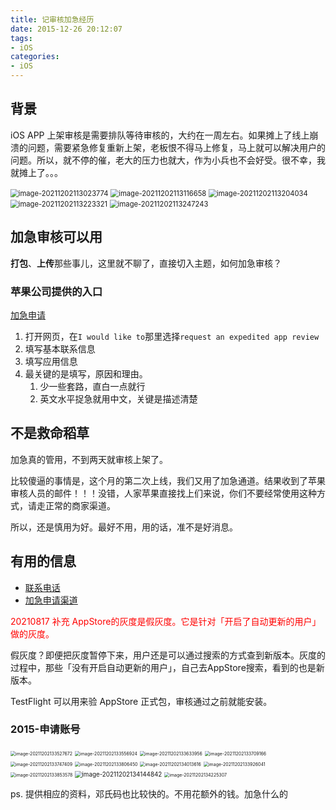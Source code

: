 ```yaml
---
title: 记审核加急经历
date: 2015-12-26 20:12:07
tags:
- iOS
categories:
- iOS
---
```


## 背景

iOS APP 上架审核是需要排队等待审核的，大约在一周左右。如果摊上了线上崩溃的问题，需要紧急修复重新上架，老板恨不得马上修复，马上就可以解决用户的问题。所以，就不停的催，老大的压力也就大，作为小兵也不会好受。很不幸，我就摊上了。。。

<!--more-->

<img src="../../assets/image-20211202113023774.png" alt="image-20211202113023774" style="zoom:80%;" />

<img src="../../assets/image-20211202113116658.png" alt="image-20211202113116658" style="zoom:80%;" />

<img src="../../assets/image-20211202113204034.png" alt="image-20211202113204034" style="zoom:80%;" />

<img src="../../assets/image-20211202113223321.png" alt="image-20211202113223321" style="zoom:80%;" />

<img src="../../assets/image-20211202113247243.png" alt="image-20211202113247243" style="zoom:80%;" />

## 加急审核可以用

**打包**、**上传**那些事儿，这里就不聊了，直接切入主题，如何加急审核？

### 苹果公司提供的入口

[加急申请](<https://developer.apple.com/appstore/contact/appreviewteam/index.html>)

1. 打开网页，在`I would like to`那里选择`request an expedited app review `
2. 填写基本联系信息
3. 填写应用信息
4. 最关键的是填写，原因和理由。
   1. 少一些套路，直白一点就行
   2. 英文水平捉急就用中文，关键是描述清楚



## 不是救命稻草

加急真的管用，不到两天就审核上架了。

比较傻逼的事情是，这个月的第二次上线，我们又用了加急通道。结果收到了苹果审核人员的邮件！！！没错，人家苹果直接找上们来说，你们不要经常使用这种方式，请走正常的商家渠道。

所以，还是慎用为好。最好不用，用的话，准不是好消息。



## 有用的信息

- [联系电话](https://developer.apple.com/contact/phone/)
- [加急申请渠道](<https://developer.apple.com/appstore/contact/appreviewteam/index.html>)



<font color=red>20210817 补充 AppStore的灰度是假灰度。它是针对「开启了自动更新的用户」做的灰度。</font>

假灰度？即便把灰度暂停下来，用户还是可以通过搜索的方式查到新版本。灰度的过程中，那些「没有开启自动更新的用户」，自己去AppStore搜索，看到的也是新版本。

TestFlight 可以用来验 AppStore 正式包，审核通过之前就能安装。



### 2015-申请账号

<img src="../../assets/image-20211202133527672.png" alt="image-20211202133527672" style="zoom:50%;" />

<img src="../../assets/image-20211202133556924.png" alt="image-20211202133556924" style="zoom:50%;" />

<img src="../../assets/image-20211202133633956.png" alt="image-20211202133633956" style="zoom:50%;" />

<img src="../../assets/image-20211202133709166.png" alt="image-20211202133709166" style="zoom:50%;" />

<img src="../../assets/image-20211202133747409.png" alt="image-20211202133747409" style="zoom:50%;" />

<img src="../../assets/image-20211202133806450.png" alt="image-20211202133806450" style="zoom:50%;" />

<img src="../../assets/image-20211202134013616.png" alt="image-20211202134013616" style="zoom:50%;" />

<img src="../../assets/image-20211202133926041.png" alt="image-20211202133926041" style="zoom:50%;" />

<img src="../../assets/image-20211202133853578.png" alt="image-20211202133853578" style="zoom:50%;" />

<img src="../../assets/image-20211202134144842.png" alt="image-20211202134144842" style="zoom:70%;" />

<img src="../../assets/image-20211202134225307.png" alt="image-20211202134225307" style="zoom:50%;" />

ps. 提供相应的资料，邓氏码也比较快的。不用花额外的钱。加急什么的